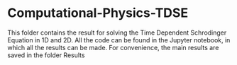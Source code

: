 # Computational-Physics-TDSE

This folder contains the result for solving the Time Dependent Schrodinger Equation in 1D and 2D. All the code can be found in the Jupyter notebook, in which all the results can be made. For convenience, the main results are saved in the folder Results
